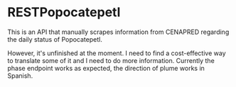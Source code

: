 # RESTPopocatepetl

This is an API that manually scrapes information from CENAPRED regarding the daily status of Popocatepetl.

However, it's unfinished at the moment. I need to find a cost-effective way to translate some of it and I need to do more information. Currently the phase endpoint works as expected, the direction of plume works in Spanish.
